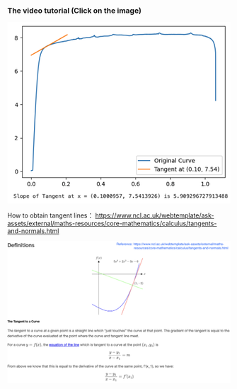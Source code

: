### The video tutorial (Click on the image)

[![视频截图](https://raw.githubusercontent.com/MSE250/Plotting-Guidebook-for-MSE-250/main/pic/cover03-1.png)](https://www.youtube.com/watch?v=vq_tp3JguLE)

How to obtain tangent lines：
https://www.ncl.ac.uk/webtemplate/ask-assets/external/maths-resources/core-mathematics/calculus/tangents-and-normals.html

![截图](https://raw.githubusercontent.com/MSE250/Plotting-Guidebook-for-MSE-250/main/pic/cover03-2.png)
